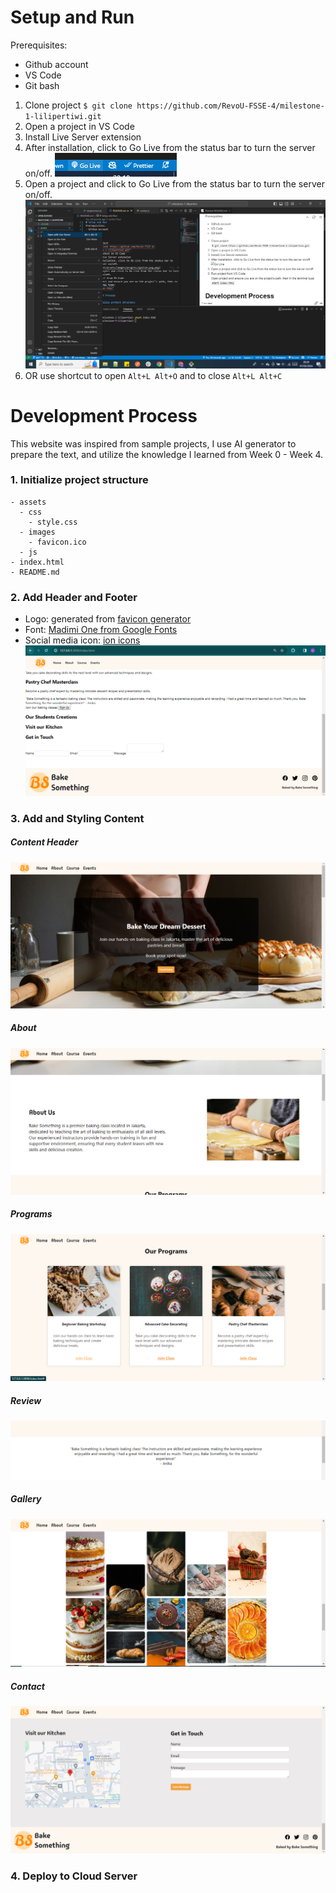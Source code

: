 # Setup and Run
Prerequisites:
- Github account
- VS Code
- Git bash

1. Clone project
    `$ git clone https://github.com/RevoU-FSSE-4/milestone-1-lilipertiwi.git`
2. Open a project in VS Code
3. Install Live Server extension
4. After installation, click to Go Live from the status bar to turn the server on/off.
   ![Go Live](/assets/images/progress/golive.png)
5. Open a project and click to Go Live from the status bar to turn the server on/off.
   ![alt text](/assets/images/progress/rightclick.png)
6. OR use shortcut
   to open `Alt+L Alt+O` and to close `Alt+L Alt+C`

# Development Process

This website was inspired from sample projects, I use AI generator to prepare the text, and utilize the knowledge I learned from Week 0 - Week 4.

### 1. Initialize project structure
    - assets
      - css
        - style.css
      - images
        - favicon.ico
      - js
    - index.html
    - README.md
  
### 2. Add Header and Footer
   - Logo: generated from [favicon generator](https://favicon.io/favicon-generator/)
   - Font: [Madimi One from Google Fonts](https://fonts.google.com/specimen/Madimi+One)
   - Social media icon: [ion icons](https://ionic.io/ionicons)
   ![Header](/assets/images/progress/development-day1.png)

### 3. Add and Styling Content
##### Content Header
![Content Header](/assets/images/progress/development-content%20header.png)
##### About
![About](/assets/images/progress/development-about.png)
##### Programs
![Programs](/assets/images/progress/development-programs.png)
##### Review
![Review](/assets/images/progress/development-review.png)
##### Gallery
![Gallery](/assets/images/progress/development-gallery.png)
##### Contact
![Contact](/assets/images/progress/development-contact.png)

### 4. Deploy to Cloud Server
